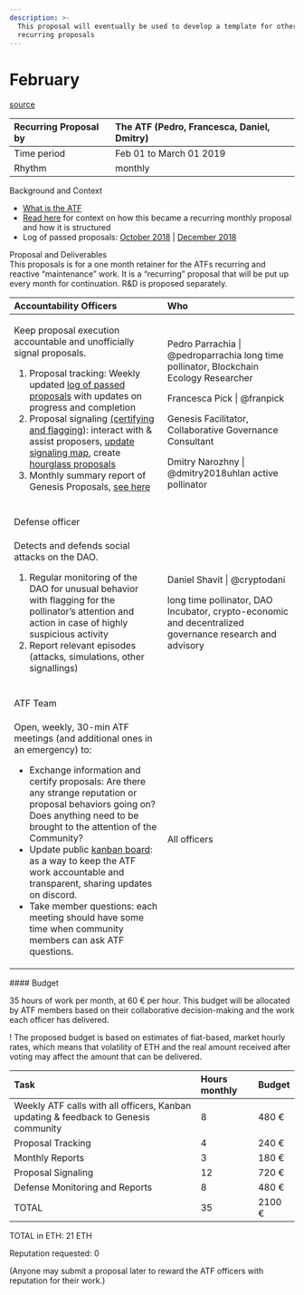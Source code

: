 ```yaml
---
description: >-
  This proposal will eventually be used to develop a template for other
  recurring proposals
---
```


# February

[source](https://docs.google.com/document/d/137xTG_4y3-dsy1sI6hzYd9UFiW6cf3bHylz5KKQiDfA/edit?usp=sharing​source)

| Recurring Proposal by |  The ATF \(Pedro, Francesca, Daniel, Dmitry\) |
| :--- | :--- |
| Time period | Feb 01 to March 01 2019 |
| Rhythm | monthly |

Background and Context  


* [What is the ATF](https://docs.google.com/document/d/1U2-FE0bt9p1Cn2H_-fYxB7oybcDH7WlHhcMj0b20sgI/edit)
* [Read here](https://drive.google.com/open?id=137xTG_4y3-dsy1sI6hzYd9UFiW6cf3bHylz5KKQiDfA) for context on how this became a recurring monthly proposal and how it is structured
* Log of passed proposals: [October 2018](https://docs.google.com/document/d/1U2-FE0bt9p1Cn2H_-fYxB7oybcDH7WlHhcMj0b20sgI/edit) \| [December 2018](https://drive.google.com/open?id=137xTG_4y3-dsy1sI6hzYd9UFiW6cf3bHylz5KKQiDfA)

Proposal and Deliverables  
This proposals is for a one month retainer for the ATFs recurring and reactive “maintenance” work. It is a “recurring” proposal that will be put up every month for continuation. R&D is proposed separately.  
  


<table>
  <thead>
    <tr>
      <th style="text-align:left">Accountability Officers</th>
      <th style="text-align:left">Who</th>
    </tr>
  </thead>
  <tbody>
    <tr>
      <td style="text-align:left">
        <p>Keep proposal execution accountable and unofficially signal proposals.</p>
        <ol>
          <li>Proposal tracking: Weekly updated <a href="https://docs.google.com/spreadsheets/d/1FV8iz4ebZb4E3nXckzPsWy7IfhtsX3filkbX_gbPLNs/edit#gid=1504108070">log of passed proposals</a> with
            updates on progress and completion</li>
          <li>Proposal signaling <a href="https://docs.google.com/document/d/11OBW8xY9a_h1s4Ktd-RDA6jPrRfdGim2JaAaqq1n3WY/edit?usp=sharing">(certifying and flagging</a>):
            interact with &amp; assist proposers, <a href="https://coggle.it/diagram/W_tvNznK8lHzVIy-/t/the-atf-logs/243e45b6e0b87a8587555dd2965d20052c4051b9dc7f04b1c9946f2ac01093d4">update signaling map</a>,
            create <a href="https://docs.google.com/document/d/1L2fqSjGy806pxcZ5EkmH5EspJVpsCUiOq1Od27Qea8g/edit">hourglass proposals</a>
          </li>
          <li>Monthly summary report of Genesis Proposals, <a href="https://daotalk.org/t/genesis-alpha-proposals-reports/321/3">see here<br /><br /></a>
          </li>
        </ol>
      </td>
      <td style="text-align:left">
        <p>Pedro Parrachia | @pedroparrachia long time pollinator, Blockchain Ecology
          Researcher</p>
        <p>Francesca Pick | @franpick</p>
        <p>Genesis Facilitator, Collaborative Governance Consultant</p>
        <p>Dmitry Narozhny | @dmitry2018uhlan active pollinator</p>
      </td>
    </tr>
    <tr>
      <td style="text-align:left">Defense officer</td>
      <td style="text-align:left"></td>
    </tr>
    <tr>
      <td style="text-align:left">
        <p>Detects and defends social attacks on the DAO.</p>
        <ol>
          <li>Regular monitoring of the DAO for unusual behavior with flagging for the
            pollinator&#x2019;s attention and action in case of highly suspicious activity</li>
          <li>Report relevant episodes (attacks, simulations, other signallings)
            <br
            />
            <br />
          </li>
        </ol>
      </td>
      <td style="text-align:left">
        <p>Daniel Shavit | @cryptodani</p>
        <p>long time pollinator, DAO Incubator, crypto-economic and decentralized
          governance research and advisory</p>
      </td>
    </tr>
    <tr>
      <td style="text-align:left">ATF Team</td>
      <td style="text-align:left"></td>
    </tr>
    <tr>
      <td style="text-align:left">
        <p>Open, weekly, 30-min ATF meetings (and additional ones in an emergency)
          to:
          <br />
        </p>
        <ul>
          <li>Exchange information and certify proposals: Are there any strange reputation
            or proposal behaviors going on? Does anything need to be brought to the
            attention of the Community?</li>
          <li>Update public <a href="https://trello.com/b/z5N5Bsru/genesisdao-atf">kanban board</a>:
            as a way to keep the ATF work accountable and transparent, sharing updates
            on discord.</li>
          <li>Take member questions: each meeting should have some time when community
            members can ask ATF questions.</li>
        </ul>
      </td>
      <td style="text-align:left">All officers</td>
    </tr>
  </tbody>
</table>#### Budget

35 hours of work per month, at 60 € per hour. This budget will be allocated by ATF members based on their collaborative decision-making and the work each officer has delivered.

 ! The proposed budget is based on estimates of fiat-based, market hourly rates, which means that volatility of ETH and the real amount received after voting may affect the amount that can be delivered.

| Task | Hours monthly | Budget |
| :--- | :--- | :--- |
| Weekly ATF calls with all officers, Kanban updating & feedback to Genesis community | 8 | 480 € |
| Proposal Tracking | 4 | 240 € |
| Monthly Reports | 3 | 180 € |
| Proposal Signaling | 12 | 720 € |
| Defense Monitoring and Reports | 8 | 480 € |
| TOTAL | 35 | 2100 € |

TOTAL in ETH: 21 ETH  


Reputation requested: 0

\(Anyone may submit a proposal later to reward the ATF officers with reputation for their work.\)  


